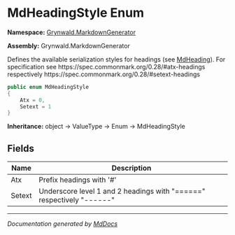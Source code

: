# MdHeadingStyle Enum

**Namespace:** [Grynwald.MarkdownGenerator](../index.md)

**Assembly:** Grynwald.MarkdownGenerator

Defines the available serialization styles for headings (see [MdHeading](../MdHeading/index.md)). For specification see https:\/\/spec.commonmark.org\/0.28\/\#atx\-headings respectively https:\/\/spec.commonmark.org\/0.28\/\#setext\-headings

```csharp
public enum MdHeadingStyle
{
    Atx = 0,
    Setext = 1
}
```

**Inheritance:** object → ValueType → Enum → MdHeadingStyle

## Fields

| Name   | Description                                                                       |
| ------ | --------------------------------------------------------------------------------- |
| Atx    | Prefix headings with '\#'                                                         |
| Setext | Underscore level 1 and 2 headings with "\=\=\=\=\=\=" respectively "\-\-\-\-\-\-" |

___

*Documentation generated by [MdDocs](https://github.com/ap0llo/mddocs)*
